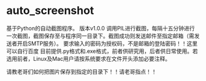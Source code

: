 # auto_screenshot
基于Python的自动截图程序。
版本v1.0.0
调用PIL进行截图，每隔十五分钟进行一次截图，截图保存至与程序同一目录下。截图成功则发送邮件至指定邮箱（需发送者开启SMTP服务）。
要求输入的密码为授权码，不是邮箱的登陆密码！！这里可以自行百度
目前提供.py格式和.exe格式，前者供研究用，后者供日常使用。若选用前者，Linux及Mac用户请按系统要求在文件开头添加必要注释。

请教老哥们如何把图片保存到指定的目录下！！请老哥指点！！
